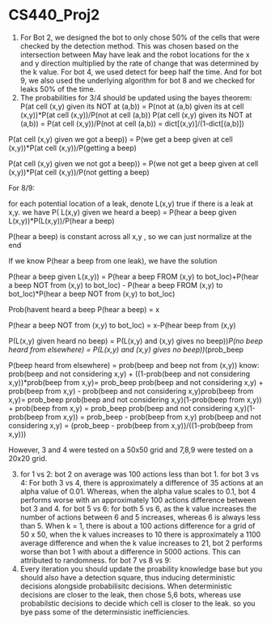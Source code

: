 # CS440_Proj2

1) For Bot 2, we designed the bot to only chose 50% of the cells that were checked by the detection method. This was chosen based on the intersection between May have leak and the robot locations for the x and y direction multiplied by the rate of change that was determined by the k value. For bot 4, we used detect for beep half the time. And for bot 9, we also used the underlying algorithm for bot 8 and we checked for leaks 50% of the time. 
2) The probabilities for 3/4 should be updated using the bayes theorem:
  P(at cell (x,y) given its NOT at (a,b)) = P(not at (a,b) given its at cell (x,y))*P(at cell (x,y))/P(not at cell (a,b)) P(at cell (x,y) given its NOT at (a,b)) = P(at cell (x,y))/P(not at cell (a,b)) = dict[(x,y)]/(1-dict[(a,b)])

P(at cell (x,y) given we got a beep)) = P(we get a beep given at cell (x,y))*P(at cell (x,y))/P(getting a beep)

P(at cell (x,y) given we not got a beep)) = P(we not get a beep given at cell (x,y))*P(at cell (x,y))/P(not getting a beep)

For 8/9: 

for each potential location of a leak, denote L(x,y) true if there is a leak at x,y.
we have 
P( L(x,y) given we heard a beep) = P(hear a beep given L(x,y))*P(L(x,y))/P(hear a beep)

P(hear a beep) is constant across all x,y , so we can just normalize at the end

If we know P(hear a beep from one leak), we have the solution

P(hear a beep given L(x,y)) = P(hear a beep FROM (x,y) to bot_loc)+P(hear a beep NOT from (x,y) to bot_loc) - P(hear a beep FROM (x,y) to bot_loc)*P(hear a beep NOT from (x,y) to bot_loc)


Prob(havent heard a beep
P(hear a beep) = x

P(hear a beep NOT from (x,y) to bot_loc) = x-P(hear beep from (x,y)

P(L(x,y) given heard no beep) = P(L(x,y) and (x,y) gives no beep))*P(no beep heard from elsewhere)
= P(L(x,y) and (x,y) gives no beep))*(prob_beep


P(beep heard from elsewhere) 
= prob(beep and beep not from (x,y))
know:
prob(beep and not considering x,y) + ((1-prob(beep and not considering x,y))*prob(beep from x,y)= prob_beep 
prob(beep and not considering x,y) + prob(beep from x,y) - prob(beep and not considering x,y)prob(beep from x,y)= prob_beep 
prob(beep and not considering x,y)(1-prob(beep from x,y)) + prob(beep from x,y) = prob_beep 
prob(beep and not considering x,y)(1-prob(beep from x,y)) = prob_beep - prob(beep from x,y)
prob(beep and not considering x,y) = (prob_beep - prob(beep from x,y))/((1-prob(beep from x,y)))

However, 3 and 4 were tested on a 50x50 grid and 7,8,9 were tested on a 20x20 grid. 

3) for 1 vs 2: bot 2 on average was 100 actions less than bot 1.
  for bot 3 vs 4: For both 3 vs 4, there is approximately a difference of 35 actions at an alpha value of 0.01. Whereas, when the alpha value scales to 0.1, bot 4 performs worse with an approximately 100 actions difference between bot 3 and 4. 
  for bot 5 vs 6: for both 5 vs 6, as the k value increases the number of actions between 6 and 5 increases, whereas 6 is always less than 5. When k = 1, there is about a 100 actions difference for a grid of 50 x 50, when the k values increases to 10 there is approximately a 1100 average difference and when the k value increases to 21, bot 2 performs worse than bot 1 with about a difference in 5000 actions. This can attributed to randomness. 
  for bot 7 vs 8 vs 9: 
5) Every iteration you should update the proability knowledge base but you should also have a detection square, thus inducing deterministic decisions alongside probabilisitc decisions. When deterministic decisions are closer to the leak, then chose 5,6 bots, whereas use probabilstic decisions to decide which cell is closer to the leak. so you bye pass some of the determinsistic inefficiencies. 
